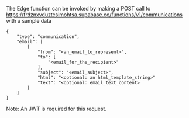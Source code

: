 The Edge function can be invoked by making a POST call to https://frdznxvduztcsimohtsa.supabase.co/functions/v1/communications
with a sample data 
```
{
    "type": "communication",
    "email": [
        {
            "from": "<an_email_to_represent>",
            "to": [
                "<email_for_the_recipient>"
            ],
            "subject": "<email_subject>",
            "html": "<optional: an html_template_string>"
            "text": "<optional: email_text_content>
        }
    ]
}
```

Note: An JWT is required for this request. 